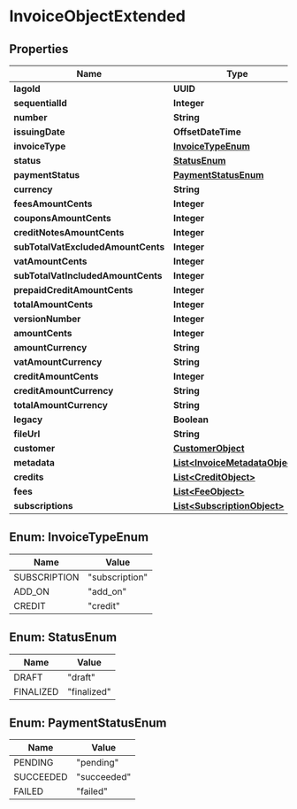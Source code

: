 

# InvoiceObjectExtended


## Properties

| Name | Type | Description | Notes |
|------------ | ------------- | ------------- | -------------|
|**lagoId** | **UUID** |  |  |
|**sequentialId** | **Integer** |  |  |
|**number** | **String** |  |  |
|**issuingDate** | **OffsetDateTime** |  |  |
|**invoiceType** | [**InvoiceTypeEnum**](#InvoiceTypeEnum) |  |  |
|**status** | [**StatusEnum**](#StatusEnum) |  |  |
|**paymentStatus** | [**PaymentStatusEnum**](#PaymentStatusEnum) |  |  |
|**currency** | **String** |  |  |
|**feesAmountCents** | **Integer** |  |  |
|**couponsAmountCents** | **Integer** |  |  |
|**creditNotesAmountCents** | **Integer** |  |  |
|**subTotalVatExcludedAmountCents** | **Integer** |  |  |
|**vatAmountCents** | **Integer** |  |  |
|**subTotalVatIncludedAmountCents** | **Integer** |  |  |
|**prepaidCreditAmountCents** | **Integer** |  |  |
|**totalAmountCents** | **Integer** |  |  |
|**versionNumber** | **Integer** |  |  |
|**amountCents** | **Integer** |  |  |
|**amountCurrency** | **String** |  |  |
|**vatAmountCurrency** | **String** |  |  |
|**creditAmountCents** | **Integer** |  |  |
|**creditAmountCurrency** | **String** |  |  |
|**totalAmountCurrency** | **String** |  |  |
|**legacy** | **Boolean** |  |  |
|**fileUrl** | **String** |  |  [optional] |
|**customer** | [**CustomerObject**](CustomerObject.md) |  |  |
|**metadata** | [**List&lt;InvoiceMetadataObject&gt;**](InvoiceMetadataObject.md) |  |  [optional] |
|**credits** | [**List&lt;CreditObject&gt;**](CreditObject.md) |  |  |
|**fees** | [**List&lt;FeeObject&gt;**](FeeObject.md) |  |  |
|**subscriptions** | [**List&lt;SubscriptionObject&gt;**](SubscriptionObject.md) |  |  |



## Enum: InvoiceTypeEnum

| Name | Value |
|---- | -----|
| SUBSCRIPTION | &quot;subscription&quot; |
| ADD_ON | &quot;add_on&quot; |
| CREDIT | &quot;credit&quot; |



## Enum: StatusEnum

| Name | Value |
|---- | -----|
| DRAFT | &quot;draft&quot; |
| FINALIZED | &quot;finalized&quot; |



## Enum: PaymentStatusEnum

| Name | Value |
|---- | -----|
| PENDING | &quot;pending&quot; |
| SUCCEEDED | &quot;succeeded&quot; |
| FAILED | &quot;failed&quot; |



